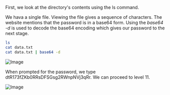First, we look at the directory's contents using the ls command. 

We hava a single file. Viewing the file gives a sequence of characters. The website mentions that the password is in a base64 form. Using the *base64 -d* is used to decode the base64 encoding which gives our password to the next stage.

```bash 
ls
cat data.txt
cat data.txt | base64 -d
```

![Image](https://github.com/user-attachments/assets/19b4b1ed-d1d8-4f84-80d9-e4d18bca0417)

When prompted for the password, we type dtR173fZKb0RRsDFSGsg2RWnpNVj3qRr. We can proceed to level 11.

![Image](https://github.com/user-attachments/assets/dff0b1bd-1def-432f-b245-82049e700a66)